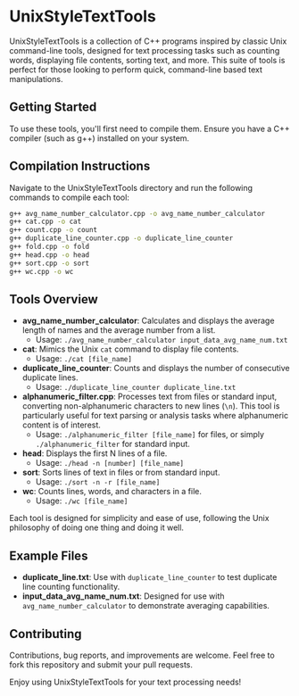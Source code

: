 # UnixStyleTextTools

UnixStyleTextTools is a collection of C++ programs inspired by classic Unix command-line tools, designed for text processing tasks such as counting words, displaying file contents, sorting text, and more. This suite of tools is perfect for those looking to perform quick, command-line based text manipulations.

## Getting Started

To use these tools, you'll first need to compile them. Ensure you have a C++ compiler (such as g++) installed on your system.

## Compilation Instructions

Navigate to the UnixStyleTextTools directory and run the following commands to compile each tool:

```bash
g++ avg_name_number_calculator.cpp -o avg_name_number_calculator
g++ cat.cpp -o cat
g++ count.cpp -o count
g++ duplicate_line_counter.cpp -o duplicate_line_counter
g++ fold.cpp -o fold
g++ head.cpp -o head
g++ sort.cpp -o sort
g++ wc.cpp -o wc
```

## Tools Overview

- **avg_name_number_calculator**: Calculates and displays the average length of names and the average number from a list.
  - Usage: `./avg_name_number_calculator input_data_avg_name_num.txt`
- **cat**: Mimics the Unix `cat` command to display file contents.
  - Usage: `./cat [file_name]`
- **duplicate_line_counter**: Counts and displays the number of consecutive duplicate lines.
  - Usage: `./duplicate_line_counter duplicate_line.txt`
- **alphanumeric_filter.cpp**: Processes text from files or standard input, converting non-alphanumeric characters to new lines (`\n`). This tool is particularly useful for text parsing or analysis tasks where alphanumeric content is of interest.
  - Usage: `./alphanumeric_filter [file_name]` for files, or simply `./alphanumeric_filter` for standard input.
- **head**: Displays the first N lines of a file.
  - Usage: `./head -n [number] [file_name]`
- **sort**: Sorts lines of text in files or from standard input.
  - Usage: `./sort -n -r [file_name]`
- **wc**: Counts lines, words, and characters in a file.
  - Usage: `./wc [file_name]`

Each tool is designed for simplicity and ease of use, following the Unix philosophy of doing one thing and doing it well.

## Example Files

- **duplicate_line.txt**: Use with `duplicate_line_counter` to test duplicate line counting functionality.
- **input_data_avg_name_num.txt**: Designed for use with `avg_name_number_calculator` to demonstrate averaging capabilities.

## Contributing

Contributions, bug reports, and improvements are welcome. Feel free to fork this repository and submit your pull requests.


Enjoy using UnixStyleTextTools for your text processing needs!

